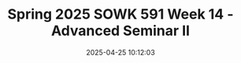 ---
layout: single_presentation
name: spring-2025-sowk-591-week-14-advanced-seminar-ii.md
title: "Spring 2025 SOWK 591 Week 14 - Advanced Seminar II"
date:  2025-04-25 10:12:03
presentation_id: o4eSsE
permalink: /o4eSsE/
redirect_from:
  - /presentations/o4eSsE/spring-2025-sowk-591-week-14-advanced-seminar-ii
slides: 
  - slide_name: deck-o4eSsE-large-0.jpeg
    slide_alt: "Icon and text convey seminar details against a dual-toned background. Text reads: “Practicum Seminar II, Week 14 for SOWK 591.1.” Bottom text: 'Jacob Campbell, Ph.D. LICSW at Heritage University.'"
  - slide_name: deck-o4eSsE-large-1.jpeg
    slide_alt: "Agenda slide for week 14 outlines: SLED, Mindfulness Activity, Practice Learning Reflection Group, End of course evaluation. Learning objectives include feedback, shared experiences, practicum analysis, mindfulness, and development application."
  - slide_name: deck-o4eSsE-large-2.jpeg
    slide_alt: "Text on a plain background states 'Continued Development (Professional and Self)' with a button below labeled 'Student Led Discussion.' The context is a presentation slide."
  - slide_name: deck-o4eSsE-large-3.jpeg
    slide_alt: "Silhouettes stand with hands on hips, separated by a dotted line. Text reads, 'Mirror Movement with a Partner, Mindful Movement / Flow Activity' and in the corner, '(Bennett, n.d.).'"
  - slide_name: deck-o4eSsE-large-4.jpeg
    slide_alt: "A table lists mindfulness activities categorized by type. Activities include box breathing, guided meditation, sensory grounding, mindful movement, creative activities, and reflection exercises, designed for Seminar I & II. A lotus graphic decorates the side."
  - slide_name: deck-o4eSsE-large-5.jpeg
    slide_alt: "Slide titled 'Practice Learning Reflection Group' presents questions on practicum experiences, skills, and client work. It includes a section on 'Group Norms,' emphasizing respect, open-mindedness, participation, and confidentiality."
  - slide_name: deck-o4eSsE-large-6.jpeg
    slide_alt: "Text on white background states, 'End of Course Evaluations' and 'Please do for 591 and 596.' The slide is simple and instructive in tone."
presentation_description_md: >
  Week%2014%20for%20SOWK%20591%20is%20synchronous,%20with%20class%20on%20Saturday%20(04/26/25).%20Students%20will%20reflect%20on%20their%20practicum%20experience%20in%20their%20journals.%20During%20class,%20we%20will%20have%20a%20student-led%20discussion%20regarding%20professional%20development,%20engage%20in%20mindfulness%20through%20mindful%20movement,%20participate%20in%20a%20group%20reflecting%20on%20their%20practice,%20and%20complete%20end%20of%20year%20evaluations.%20The%20following%20is%20the%20agenda:%0A%0A-%20SLED:%20Continued%20Development%20(Professional%20and%20Self)%20%0A-%20Mindfulness%20activity%0A-%20Practice%20Learning%20Reflection%20Group%0A-%20End%20of%20semester%20evaluation%0A%0AThe%20learning%20objectives%20this%20week%20include:%0A%0A-%20Students%20will%20provide%20feedback%20to%20help%20guide%20this%20course.%0A-%20Students%20will%20recognize%20the%20shared%20experiences%20of%20peers%20in%20their%20practicum%20and%20be%20able%20to%20use%20the%20group%20as%20a%20method%20for%20sharing%20and%20problem-solving.%0A-%20Students%20will%20analyze%20their%20practicum%20experience,%20reflecting%20on%20how%20it%20connects%20to%20their%20development%20and%20demonstration%20of%20competence.%0A-%20Students%20will%20actively%20practice%20a%20mindfulness%20activity.%0A-%20Students%20consider%20continued%20development%20and%20its%20application%20to%20practice.
downloadable_slides: deck-o4eSsE.pdf
slides_count: 7
header:
  teaser: deck-o4eSsE-thumb-0.jpeg
presentation_video: 
location: "Heritage University"
tags:
  - Heritage University
  - MSW Program
  - SOWK 591
---